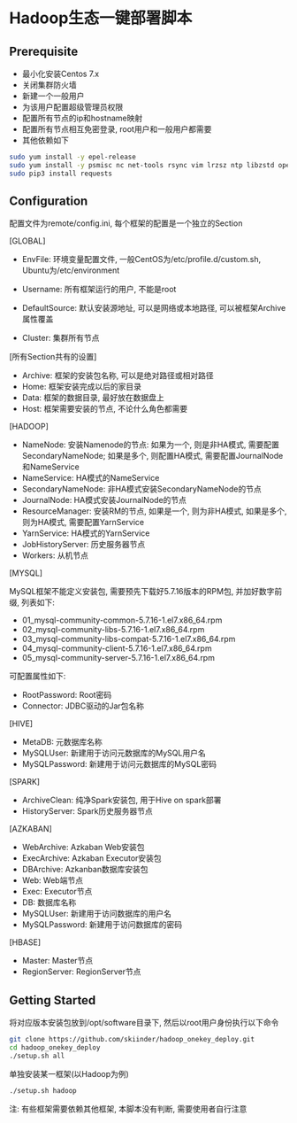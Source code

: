 # Hadoop生态一键部署脚本
## Prerequisite

- 最小化安装Centos 7.x
- 关闭集群防火墙
- 新建一个一般用户
- 为该用户配置超级管理员权限
- 配置所有节点的ip和hostname映射
- 配置所有节点相互免密登录, root用户和一般用户都需要
- 其他依赖如下

```bash
sudo yum install -y epel-release
sudo yum install -y psmisc nc net-tools rsync vim lrzsz ntp libzstd openssl-static libaio pv pdsh python3-devel
sudo pip3 install requests
```

## Configuration

配置文件为remote/config.ini, 每个框架的配置是一个独立的Section

[GLOBAL]

- EnvFile: 环境变量配置文件, 一般CentOS为/etc/profile.d/custom.sh, Ubuntu为/etc/environment
- Username: 所有框架运行的用户, 不能是root

- DefaultSource: 默认安装源地址, 可以是网络或本地路径, 可以被框架Archive属性覆盖

- Cluster: 集群所有节点

[所有Section共有的设置]

- Archive: 框架的安装包名称, 可以是绝对路径或相对路径
- Home: 框架安装完成以后的家目录
- Data: 框架的数据目录, 最好放在数据盘上
- Host: 框架需要安装的节点, 不论什么角色都需要

[HADOOP]

- NameNode: 安装Namenode的节点:
  如果为一个, 则是非HA模式, 需要配置SecondaryNameNode;
  如果是多个, 则配置HA模式, 需要配置JournalNode和NameService
- NameService: HA模式的NameService
- SecondaryNameNode: 非HA模式安装SecondaryNameNode的节点
- JournalNode: HA模式安装JournalNode的节点
- ResourceManager: 安装RM的节点, 如果是一个, 则为非HA模式, 如果是多个, 则为HA模式, 需要配置YarnService
- YarnService: HA模式的YarnService
- JobHistoryServer: 历史服务器节点
- Workers: 从机节点

[MYSQL]

MySQL框架不能定义安装包, 需要预先下载好5.7.16版本的RPM包, 并加好数字前缀, 列表如下:

- 01_mysql-community-common-5.7.16-1.el7.x86_64.rpm
- 02_mysql-community-libs-5.7.16-1.el7.x86_64.rpm
- 03_mysql-community-libs-compat-5.7.16-1.el7.x86_64.rpm
- 04_mysql-community-client-5.7.16-1.el7.x86_64.rpm
- 05_mysql-community-server-5.7.16-1.el7.x86_64.rpm

可配置属性如下:

- RootPassword: Root密码
- Connector: JDBC驱动的Jar包名称

[HIVE]

- MetaDB: 元数据库名称
- MySQLUser: 新建用于访问元数据库的MySQL用户名
- MySQLPassword: 新建用于访问元数据库的MySQL密码

[SPARK]

- ArchiveClean: 纯净Spark安装包, 用于Hive on spark部署
- HistoryServer: Spark历史服务器节点

[AZKABAN]

- WebArchive: Azkaban Web安装包
- ExecArchive: Azkaban Executor安装包
- DBArchive: Azkanban数据库安装包
- Web: Web端节点
- Exec: Executor节点
- DB: 数据库名称
- MySQLUser: 新建用于访问数据库的用户名
- MySQLPassword: 新建用于访问数据库的密码

[HBASE]

- Master: Master节点
- RegionServer: RegionServer节点

## Getting Started

将对应版本安装包放到/opt/software目录下, 然后以root用户身份执行以下命令

```bash
git clone https://github.com/skiinder/hadoop_onekey_deploy.git
cd hadoop_onekey_deploy
./setup.sh all
```

单独安装某一框架(以Hadoop为例)

```bash
./setup.sh hadoop
```

注: 有些框架需要依赖其他框架, 本脚本没有判断, 需要使用者自行注意